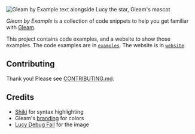 <picture>
  <source media="(prefers-color-scheme: dark)" srcset="https://github.com/alabhyajindal/gleambyexample/assets/52493077/b03239a7-3b2b-46d9-83b5-67035ce0d735">
  <source media="(prefers-color-scheme: light)" srcset="/website/static/gleambyexample.png">
  <img alt="Gleam by Example text alongside Lucy the star, Gleam's mascot" src="https://user-images.githubusercontent.com/25423296/163456779-a8556205-d0a5-45e2-ac17-42d089e3c3f8.png">
</picture>

_Gleam by Example_ is a collection of code snippets to help you get familiar with [Gleam](https://gleam.run/).

This project contains code examples, and a website to show those examples. The code examples are in [`examples`](https://github.com/alabhyajindal/gleambyexample/tree/main/examples). The website is in [`website`](https://github.com/alabhyajindal/gleambyexample/tree/main/website).

## Contributing

Thank you! Please see [CONTRIBUTING.md](/CONTRIBUTING.md).

## Credits

- [Shiki](https://shiki.matsu.io) for syntax highlighting
- Gleam's [branding](https://gleam.run/branding) for colors
- [Lucy Debug Fail](https://gleam.run/images/lucy/lucydebugfail.svg) for the image
